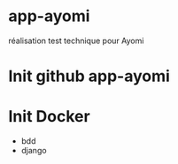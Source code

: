 # app-ayomi
réalisation test technique pour Ayomi

# Init github app-ayomi

# Init Docker

- bdd
- django
